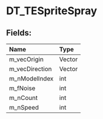 # DT_TESpriteSpray

## Fields:

| Name | Type |
| :--- | :--- |
| m_vecOrigin | Vector |
| m_vecDirection | Vector |
| m_nModelIndex | int |
| m_fNoise | int |
| m_nCount | int |
| m_nSpeed | int |
